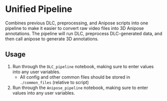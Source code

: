 # Unified Pipeline

Combines previous DLC, preprocessing, and Anipose scripts into one pipeline to make it easier to convert raw video files into 3D Anipose annotations. The pipeline will run DLC, preprocess DLC-generated data, and then call anipose to generate 3D annotations.

## Usage

1. Run through the `DLC_pipeline` notebook, making sure to enter values into any user variables.
    - All config and other common files should be stored in `./common_files` (relative to script)
2. Run through the `Anipose_pipeline` notebook, making sure to enter values into any user variables.

